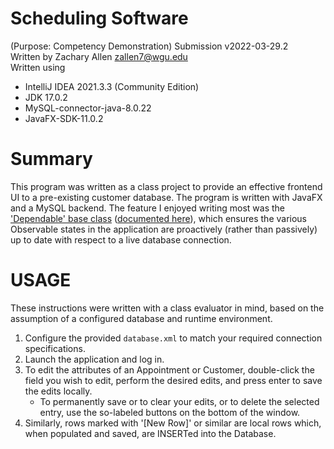 # Scheduling Software 
(Purpose: Competency Demonstration) Submission v2022-03-29.2  
Written by Zachary Allen zallen7@wgu.edu  
Written using  
- IntelliJ IDEA 2021.3.3 (Community Edition)
- JDK 17.0.2
- MySQL-connector-java-8.0.22
- JavaFX-SDK-11.0.2

# Summary
This program was written as a class project to provide an effective frontend UI to a pre-existing customer database. The program is written with JavaFX and a MySQL backend. The feature I enjoyed writing most was the ['Dependable' base class](/src/model/Dependable.java) ([documented here](TMP_LINK)), which ensures the various Observable states in the application are proactively (rather than passively) up to date with respect to a live database connection.

# USAGE
These instructions were written with a class evaluator in mind, based on the assumption of a configured database and runtime environment.
1. Configure the provided `database.xml` to match your required connection specifications.
2. Launch the application and log in.
3. To edit the attributes of an Appointment or Customer, double-click the field you wish to edit, perform the desired edits, and press enter to save the edits locally.
	- To permanently save or to clear your edits, or to delete the selected entry, use the so-labeled buttons on the bottom of the window.
4. Similarly, rows marked with '[New Row]' or similar are local rows which, when populated and saved, are INSERTed into the Database.
